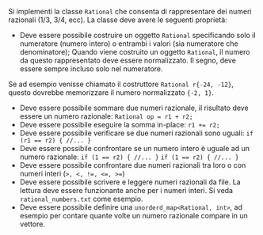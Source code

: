Si implementi la classe `Rational` che consenta di rappresentare dei numeri razionali (1/3, 3/4, ecc). La classe deve avere le seguenti proprietà:

- Deve essere possibile costruire un oggetto `Rational` specificando solo il numeratore (numero intero) o entrambi i valori (sia numeratore che denominatore); Quando viene costruito un oggetto `Rational`, il numero da questo rappresentato deve essere normalizzato. Il segno, deve essere sempre incluso solo nel numeratore. 

Se ad esempio venisse chiamato il costruttore `Rational r{-24, -12}`, questo dovrebbe memorizzare il numero normalizzato `{-2, 1}`.

- Deve essere possibile sommare due numeri razionale, il risultato deve essere un numero razionale:
    `Rational op = r1 + r2;`
- Deve essere possibile eseguire la somma in-place:
    `r1 += r2;`
- Deve essere possibile verificare se due numeri razionali sono uguali:
    `if (r1 == r2) { //... }`
- Deve essere possibile confrontare se un numero intero è uguale ad un numero razionale:
    `if (1 == r2) { //... }`
    `if (1 == r2) { //... }`
- Deve essere possibile confrontare due numeri razionali tra loro o con numeri interi (`>, <, !=, <=, >=`)
- Deve essere possibile scrivere e leggere numeri razionali da file. La lettura deve essere funzionante anche per i numeri interi. Si veda `rational_numbers.txt` come esempio.
- Deve essere possibile definire una `unorderd_map<Rational, int>`, ad esempio per contare quante volte un numero razionale compare in un vettore.




